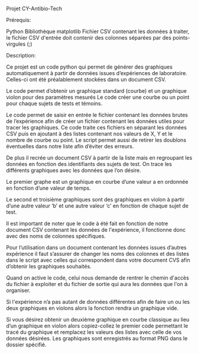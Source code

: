Projet CY-Antibio-Tech

Prérequis:

Python
Bibliothèque matplotlib
Fichier CSV contenant les données à traiter, le fichier CSV d'entrée doit contenir des colonnes séparées par des points-virgules (;)

Description:

Ce projet est un code python qui permet de générer des graphiques automatiquement à partir de données issues d’expériences de laboratoire.
Celles-ci ont été préalablement stockées dans un document CSV. 


Le code permet d’obtenir un graphique standard (courbe) et un graphique violon pour des paramètres mesurés
Le code créer une courbe ou un point pour chaque sujets de tests et témoins. 


Le code permet de saisir en entrée le fichier contenant les données brutes de l’expérience afin de créer un fichier contenant les données utiles pour tracer les graphiques. 
Ce code traite ces fichiers en séparant les données CSV puis en ajoutant à des listes contenant nos valeurs de X, Y et le nombre de courbe ou point.
Le script permet aussi de retirer les doublons éventuelles dans notre liste afin d’éviter des erreurs.



De plus il recrée un document CSV à partir de la liste mais en regroupant les données en fonction des identifiants des sujets de test. 
On trace les différents graphiques avec les données que l’on désire. 


Le premier graphe est un graphique en courbe d’une valeur a en ordonnée en fonction d’une valeur de temps.

Le second et troisième graphiques sont des graphiques en violon à partir d’une autre valeur ‘b’ et une autre valeur ‘c’ en fonction de chaque sujet de test.


Il est important de noter que le code à été fait en fonction de notre document CSV contenant les données de l'expérience, il fonctionne donc avec des noms de colonnes spécifiques. 

Pour l’utilisation dans un document contenant les données issues d’autres expérience il faut s’assurer de changer les noms des colonnes et des listes dans le script avec celles qui correspondent dans votre document CVS afin d’obtenir les graphiques souhaités. 

Quand on active le code, celui nous demande de rentrer le chemin d'accès du fichier à exploiter et du fichier de sortie qui aura les données que l'on à organiser.

Si l'expérience n’a pas autant de données différentes afin de faire un ou les deux graphiques en violons alors la fonction rendra un graphique vide. 

Si vous désirez obtenir un deuxième graphique en courbe classique au lieu d’un graphique en violon alors copiez-collez le premier code permettant le tracé du graphique et remplacez les valeurs des listes avec celle de vos données désirées. 
Les graphiques sont enregistrés au format PNG dans le dossier spécifié.
